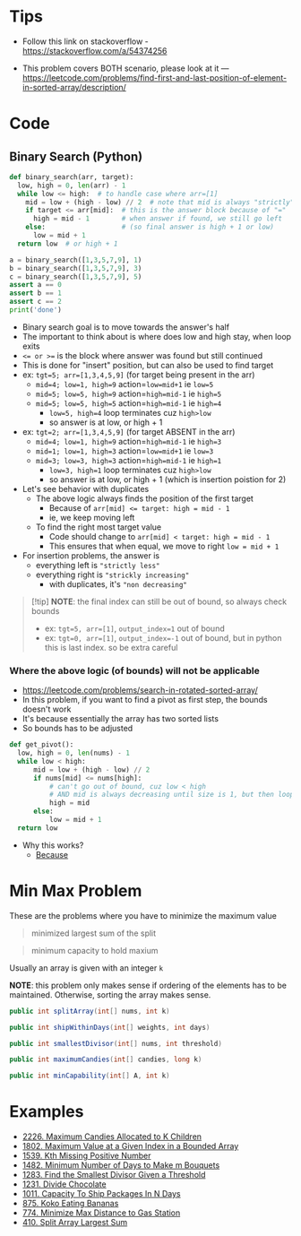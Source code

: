 # Tips
- Follow this link on stackoverflow - https://stackoverflow.com/a/54374256 

- This problem covers BOTH scenario, please look at it — https://leetcode.com/problems/find-first-and-last-position-of-element-in-sorted-array/description/
# Code
## Binary Search (Python)
```python
def binary_search(arr, target):
  low, high = 0, len(arr) - 1
  while low <= high:  # to handle case where arr=[1]
    mid = low + (high - low) // 2  # note that mid is always "strictly" decreasing until it's 1
    if target <= arr[mid]:  # this is the answer block because of "="
      high = mid - 1        # when answer if found, we still go left
    else:                   # (so final answer is high + 1 or low)
      low = mid + 1
  return low  # or high + 1

a = binary_search([1,3,5,7,9], 1)
b = binary_search([1,3,5,7,9], 3)
c = binary_search([1,3,5,7,9], 5)
assert a == 0
assert b == 1
assert c == 2
print('done')
```
- Binary search goal is to move towards the answer's half
- The important to think about is where does low and high stay, when loop exits
- `<= or >=` is the block where answer was found but still continued
- This is done for "insert" position, but can also be used to find target
- ex: `tgt=5; arr=[1,3,4,5,9]` (for target being present in the arr)
  - `mid=4; low=1, high=9` action=`low=mid+1` ie `low=5`
  - `mid=5; low=5, high=9` action=`high=mid-1` ie `high=5`
  - `mid=5; low=5, high=5` action=`high=mid-1` ie `high=4`
    - `low=5, high=4` loop terminates cuz `high>low`
    - so answer is at low, or high + 1
- ex: `tgt=2; arr=[1,3,4,5,9]` (for target ABSENT in the arr)
  - `mid=4; low=1, high=9` action=`high=mid-1` ie `high=3`
  - `mid=1; low=1, high=3` action=`low=mid+1` ie `low=3`
  - `mid=3; low=3, high=3` action=`high=mid-1` ie `high=1`
    - `low=3, high=1` loop terminates cuz `high>low`
    - so answer is at low, or high + 1 (which is insertion poistion for 2)
- Let's see behavior with duplicates
  - The above logic always finds the position of the first target
    - Because of `arr[mid] <= target: high = mid - 1`
    - ie, we keep moving left
  - To find the right most target value
    - Code should change to `arr[mid] < target: high = mid - 1` 
    - This ensures that when equal, we move to right `low = mid + 1`
- For insertion problems, the answer is
  - everything left is `"strictly less"`
  - everything right is `"strickly increasing"`
    - with duplicates, it's `"non decreasing"`
> [!tip] **NOTE**: the final index can still be out of bound, so always check bounds
 > - ex: `tgt=5, arr=[1]`, `output_index=1` out of bound
 > - ex: `tgt=0, arr=[1]`, `output_index=-1` out of bound, but in python this is last index. so be extra careful

### Where the above logic (of bounds) will not be applicable 
- https://leetcode.com/problems/search-in-rotated-sorted-array/
- In this problem, if you want to find a pivot as first step, the bounds doesn't work
- It's because essentially the array has two sorted lists
- So bounds has to be adjusted
```python
def get_pivot():
  low, high = 0, len(nums) - 1
  while low < high:  
      mid = low + (high - low) // 2
      if nums[mid] <= nums[high]:
          # can't go out of bound, cuz low < high
          # AND mid is always decreasing until size is 1, but then loop exits
          high = mid  
      else:
          low = mid + 1
  return low
```
- Why this works? 
  - [Because](https://leetcode.com/problems/search-in-rotated-sorted-array/solutions/14425/concise-o-log-n-binary-search-solution) 


# Min Max Problem
These are the problems where you have to minimize the maximum value
> minimized largest sum of the split

> minimum capacity to hold maxium

Usually an array is given with an integer `k`

**NOTE**: this problem only makes sense if ordering of the elements has to be maintained. Otherwise, sorting the array makes sense. 

```java
public int splitArray(int[] nums, int k)

public int shipWithinDays(int[] weights, int days)

public int smallestDivisor(int[] nums, int threshold)

public int maximumCandies(int[] candies, long k)

public int minCapability(int[] A, int k)
```

# Examples
- [2226. Maximum Candies Allocated to K Children](https://leetcode.com/problems/maximum-candies-allocated-to-k-children/discuss/1908888/JavaC%2B%2BPython-Binary-Search-with-Explanation)
- [1802. Maximum Value at a Given Index in a Bounded Array](https://leetcode.com/problems/maximum-value-at-a-given-index-in-a-bounded-array/discuss/1119801/Python-Binary-Search)
- [1539. Kth Missing Positive Number](https://leetcode.com/problems/kth-missing-positive-number/discuss/779999/JavaC++Python-O(logN))
- [1482. Minimum Number of Days to Make m Bouquets](https://leetcode.com/problems/minimum-number-of-days-to-make-m-bouquets/discuss/686316/javacpython-binary-search)
- [1283. Find the Smallest Divisor Given a Threshold](https://leetcode.com/problems/find-the-smallest-divisor-given-a-threshold/discuss/446376/javacpython-bianry-search)
- [1231. Divide Chocolate](https://leetcode.com/problems/divide-chocolate/discuss/408503/Python-Binary-Search)
- [1011. Capacity To Ship Packages In N Days](https://leetcode.com/problems/capacity-to-ship-packages-within-d-days/discuss/256729/javacpython-binary-search/)
- [875. Koko Eating Bananas](https://leetcode.com/problems/koko-eating-bananas/discuss/152324/C++JavaPython-Binary-Search)
- [774. Minimize Max Distance to Gas Station](https://leetcode.com/problems/minimize-max-distance-to-gas-station/discuss/113633/Easy-and-Concise-Solution-using-Binary-Search-C++JavaPython)
- [410. Split Array Largest Sum](https://leetcode.com/problems/split-array-largest-sum/)